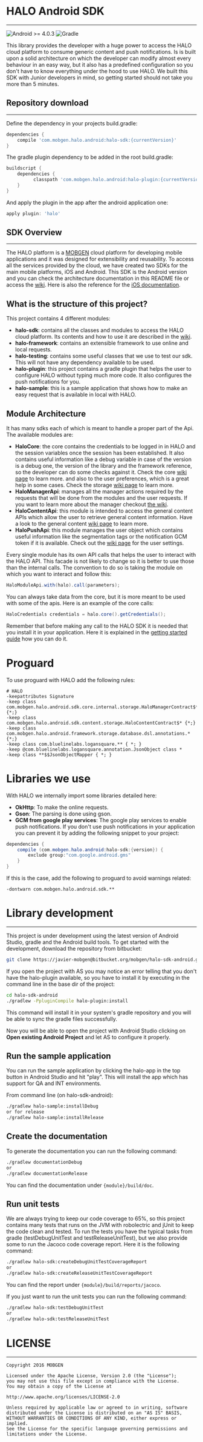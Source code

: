 # HALO Android SDK
------------------
![Android >= 4.0.3](https://img.shields.io/badge/Android-%3E=%204.0.3-blue.svg)
![Gradle](https://img.shields.io/badge/Gradle-compatible-brightgreen.svg)

This library provides the developer with a huge power to access the HALO cloud platform to consume
generic content and push notifications. Is is built upon a solid architecture
on which the developer can modify almost every behaviour in an easy way, but it also has a predefined
configuration so you don't have to know everything under the hood to use HALO. We built this SDK
with Junior developers in mind, so getting started should not take you more than 5 minutes.

## Repository download ##
-------------------
Define the dependency in your projects build.gradle:

```groovy
dependencies {
    compile 'com.mobgen.halo.android:halo-sdk:{currentVersion}'
}
```

The gradle plugin dependency to be added in the root build.gradle:

```groovy
buildscript {
    dependencies {
          classpath 'com.mobgen.halo.android:halo-plugin:{currentVersion}'
    }
}
```

And apply the plugin in the app after the android application one:
```groovy
apply plugin: 'halo'
```

## SDK Overview ##
-------------------
The HALO platform is a [MOBGEN](http://mobgen.com) cloud platform for developing mobile applications and it was designed
for extensibility and reusability. To access all the services provided by the cloud, we have created
two SDKs for the main mobile platforms, iOS and Android. This SDK is the Android version and you can
check the architecture documentation in this README file or access the [wiki](https://bitbucket.org/mobgen/halo-sdk-android/wiki/Home). Here is also the reference
for the [iOS documentation](http://borjasantos.bitbucket.org/docs/ios/halo-sdk/).

## What is the structure of this project? ##
This project contains 4 different modules:

* __halo-sdk__: contains all the classes and modules to access the HALO cloud platform. Its contents and
how to use it are described in the [wiki](https://bitbucket.org/mobgen/halo-sdk-android/wiki/Home).
* __halo-framework__: contains an extensible framework to use online and local requests.
* __halo-testing__: contains some useful classes that we use to test our sdk. This will not have any
dependency available to be used.
* __halo-plugin__: this project contains a gradle plugin that helps the user to configure HALO
without typing much more code. It also configures the push notifications for you.
* __halo-sample__: this is a sample application that shows how to make an easy request that is
available in local with HALO.

## Module Architecture ##
It has many sdks each of which is meant to handle a proper part of the Api. The available modules are:

* __HaloCore__: the core contains the credentials to be logged in in HALO and the session variables
once the session has been established. It also contains useful information like a debug variable in case
of the version is a debug one, the version of the library and the framework reference, so the developer can do some checks against it.
Check the core [wiki page](https://bitbucket.org/mobgen/halo-sdk-android/wiki/modules/HaloCore) to learn more.
and also to the user preferences, which is a great help in some cases. Check the storage [wiki page](https://bitbucket.org/mobgen/halo-sdk-android/wiki/modules/HaloStorage) to learn more.
* __HaloManagerApi__: manages all the manager actions required by the requests that will be done from the modules and the user requests. If you want to learn more about the manager checkout [the wiki](https://bitbucket.org/mobgen/halo-sdk-android/wiki/modules/HaloAuthentication).
* __HaloContentApi__: this module is intended to access the general content APIs which allow the user
to retrieve general content information. Have a look to the general content [wiki page](https://bitbucket.org/mobgen/halo-sdk-android/wiki/modules/HaloGeneralContent) to learn more.
* __HaloPushApi__: this module manages the user object which contains useful information like the segmentation tags or the
notification GCM token if it is available. Check out the [wiki page](https://bitbucket.org/mobgen/halo-sdk-android/wiki/modules/HaloUser) for the user settings.

Every single module has its own API calls that helps the user to interact with the HALO API. This facade
is not likely to change so it is better to use those than the internal calls. The convention to do so is taking 
the module on which you want to interact and follow this:

```java
HaloModuleApi.with(halo).call(parameters);
```

You can always take data from the core, but it is more meant to be used with some of the apis. Here is an example
of the core calls:
```java
HaloCredentials credentials = halo.core().getCredentials();
```

Remember that before making any call to the HALO SDK it is needed that you install it in your
application. Here it is explained in the [getting started guide](https://bitbucket.org/mobgen/halo-sdk-android/wiki/Home) how
you can do it.

# Proguard #
To use proguard with HALO add the following rules:
```
# HALO
-keepattributes Signature
-keep class com.mobgen.halo.android.sdk.core.internal.storage.HaloManagerContract$* {*;}
-keep class com.mobgen.halo.android.sdk.content.storage.HaloContentContract$* {*;}
-keep class com.mobgen.halo.android.framework.storage.database.dsl.annotations.* {*;}
-keep class com.bluelinelabs.logansquare.** { *; }
-keep @com.bluelinelabs.logansquare.annotation.JsonObject class *
-keep class **$$JsonObjectMapper { *; }
```

# Libraries we use #
With HALO we internally import some libraries detailed here:

* __OkHttp__: To make the online requests.
* __Gson__: The parsing is done using gson.
* __GCM from google play services__: The google play services to enable push notifications. If you don't
use push notifications in your application you can prevent it by adding the following snippet to
your project:

```java
dependencies {
    compile (com.mobgen.halo.android:halo-sdk:{version}) {
        exclude group:"com.google.android.gms"
    }
}
```
If this is the case, add the following to proguard to avoid warnings related:
```
-dontwarn com.mobgen.halo.android.sdk.**
```

# Library development #
-------------------
This project is under development using the latest version of Android Studio, gradle and the Android
build tools. To get started with the development, download the repository from bitbucket:

```bash
git clone https://javier-mobgen@bitbucket.org/mobgen/halo-sdk-android.git
```

If you open the project with AS you may notice an error telling that you don't have the halo-plugin available, so you have to install
it by executing in the command line in the base dir of the project:

```bash
cd halo-sdk-android
./gradlew -PpluginCompile halo-plugin:install
```

This command will install it in your system's gradle repository and you will be able to sync the gradle files successfully.

Now you will be able to open the project with Android Studio clicking on **Open existing Android Project** and let AS
to configure it properly.

## Run the sample application ##
You can run the sample application by clicking the halo-app in the top button in Android Studio and hit
"play". This will install the app which has support for QA and INT environments.

From command line (on halo-sdk-android):

```bash
./gradlew halo-sample:installDebug
or for release
./gradlew halo-sample:installRelease
```

## Create the documentation ##
To generate the documentation you can run the following command:

```bash
./gradlew documentationDebug
or
./gradlew documentationRelease
```

You can find the documentation under ```{module}/build/doc```.

## Run unit tests ##
We are always trying to keep our code coverage to 65%, so this project contains many tests that runs
on the JVM with robolectric and jUnit to keep the code clean and tested. To run the tests you have
the typical tasks from gradle (testDebugUnitTest and testReleaseUnitTest), but we also provide some
to run the Jacoco code coverage report. Here it is the following command:

```bash
./gradlew halo-sdk:createDebugUnitTestCoverageReport
or
./gradlew halo-sdk:createReleaseUnitTestCoverageReport
```

You can find the report under ```{module}/build/reports/jacoco```.

If you just want to run the unit tests you can run the following command:
```bash
./gradlew halo-sdk:testDebugUnitTest
or
./gradlew halo-sdk:testReleaseUnitTest
```

# LICENSE #
---------------
```
Copyright 2016 MOBGEN

Licensed under the Apache License, Version 2.0 (the "License");
you may not use this file except in compliance with the License.
You may obtain a copy of the License at

http://www.apache.org/licenses/LICENSE-2.0

Unless required by applicable law or agreed to in writing, software
distributed under the License is distributed on an "AS IS" BASIS,
WITHOUT WARRANTIES OR CONDITIONS OF ANY KIND, either express or implied.
See the License for the specific language governing permissions and
limitations under the License.
```